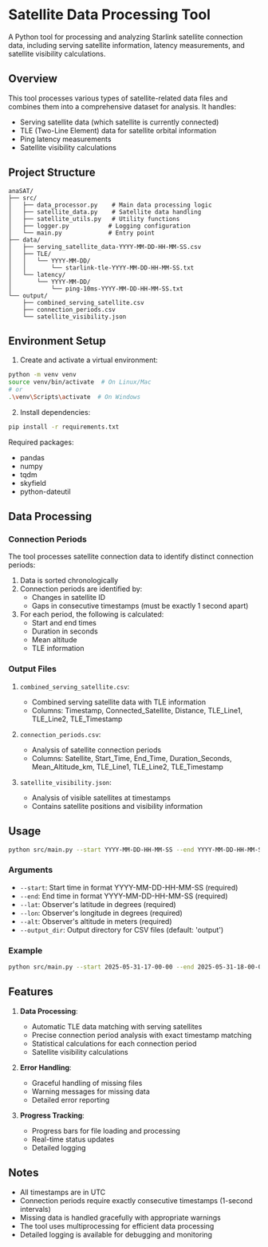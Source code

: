 # Satellite Data Processing Tool

A Python tool for processing and analyzing Starlink satellite connection data, including serving satellite information, latency measurements, and satellite visibility calculations.

## Overview

This tool processes various types of satellite-related data files and combines them into a comprehensive dataset for analysis. It handles:
- Serving satellite data (which satellite is currently connected)
- TLE (Two-Line Element) data for satellite orbital information
- Ping latency measurements
- Satellite visibility calculations

## Project Structure

```
anaSAT/
├── src/
│   ├── data_processor.py    # Main data processing logic
│   ├── satellite_data.py    # Satellite data handling
│   ├── satellite_utils.py   # Utility functions
│   ├── logger.py           # Logging configuration
│   └── main.py             # Entry point
├── data/
│   ├── serving_satellite_data-YYYY-MM-DD-HH-MM-SS.csv
│   ├── TLE/
│   │   └── YYYY-MM-DD/
│   │       └── starlink-tle-YYYY-MM-DD-HH-MM-SS.txt
│   └── latency/
│       └── YYYY-MM-DD/
│           └── ping-10ms-YYYY-MM-DD-HH-MM-SS.txt
└── output/
    ├── combined_serving_satellite.csv
    ├── connection_periods.csv
    └── satellite_visibility.json
```

## Environment Setup

1. Create and activate a virtual environment:
```bash
python -m venv venv
source venv/bin/activate  # On Linux/Mac
# or
.\venv\Scripts\activate  # On Windows
```

2. Install dependencies:
```bash
pip install -r requirements.txt
```

Required packages:
- pandas
- numpy
- tqdm
- skyfield
- python-dateutil

## Data Processing

### Connection Periods

The tool processes satellite connection data to identify distinct connection periods:

1. Data is sorted chronologically
2. Connection periods are identified by:
   - Changes in satellite ID
   - Gaps in consecutive timestamps (must be exactly 1 second apart)
3. For each period, the following is calculated:
   - Start and end times
   - Duration in seconds
   - Mean altitude
   - TLE information

### Output Files

1. `combined_serving_satellite.csv`:
   - Combined serving satellite data with TLE information
   - Columns: Timestamp, Connected_Satellite, Distance, TLE_Line1, TLE_Line2, TLE_Timestamp

2. `connection_periods.csv`:
   - Analysis of satellite connection periods
   - Columns: Satellite, Start_Time, End_Time, Duration_Seconds, Mean_Altitude_km, TLE_Line1, TLE_Line2, TLE_Timestamp

3. `satellite_visibility.json`:
   - Analysis of visible satellites at timestamps
   - Contains satellite positions and visibility information

## Usage

```bash
python src/main.py --start YYYY-MM-DD-HH-MM-SS --end YYYY-MM-DD-HH-MM-SS --lat LATITUDE --lon LONGITUDE --alt ALTITUDE [--output_dir OUTPUT_DIR]
```

### Arguments

- `--start`: Start time in format YYYY-MM-DD-HH-MM-SS (required)
- `--end`: End time in format YYYY-MM-DD-HH-MM-SS (required)
- `--lat`: Observer's latitude in degrees (required)
- `--lon`: Observer's longitude in degrees (required)
- `--alt`: Observer's altitude in meters (required)
- `--output_dir`: Output directory for CSV files (default: 'output')

### Example

```bash
python src/main.py --start 2025-05-31-17-00-00 --end 2025-05-31-18-00-00 --lat 37.7749 --lon -122.4194 --alt 100
```

## Features

1. **Data Processing**:
   - Automatic TLE data matching with serving satellites
   - Precise connection period analysis with exact timestamp matching
   - Statistical calculations for each connection period
   - Satellite visibility calculations

2. **Error Handling**:
   - Graceful handling of missing files
   - Warning messages for missing data
   - Detailed error reporting

3. **Progress Tracking**:
   - Progress bars for file loading and processing
   - Real-time status updates
   - Detailed logging

## Notes

- All timestamps are in UTC
- Connection periods require exactly consecutive timestamps (1-second intervals)
- Missing data is handled gracefully with appropriate warnings
- The tool uses multiprocessing for efficient data processing
- Detailed logging is available for debugging and monitoring
